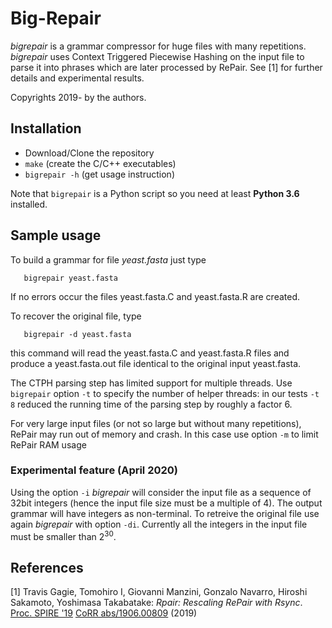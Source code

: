 # Big-Repair

*bigrepair* is a grammar compressor for huge files with many repetitions. *bigrepair* uses Context Triggered Piecewise Hashing on the input file to parse it into phrases which are later processed by RePair. See [1] for further details and experimental results. 

Copyrights 2019- by the authors. 
 

## Installation

* Download/Clone the repository
* `make` (create the C/C++ executables) 
* `bigrepair -h` (get usage instruction)

Note that `bigrepair` is a Python script so you need at least **Python 3.6** installed.
 


## Sample usage

To build a grammar for file *yeast.fasta* just type

       bigrepair yeast.fasta

If no errors occur the files yeast.fasta.C and yeast.fasta.R are created.

To recover the original file, type

       bigrepair -d yeast.fasta

this command will read the yeast.fasta.C and yeast.fasta.R files and produce a yeast.fasta.out file identical to the original input yeast.fasta. 

The CTPH parsing step has limited support for multiple threads. Use `bigrepair` option `-t` to specify the number of helper threads: in our tests `-t 8` reduced the running time of the parsing step by roughly a factor 6. 

For very large input files (or not so large but without many repetitions), RePair may run out of memory and crash. In this case use option `-m` to limit RePair RAM usage
 

### Experimental feature (April 2020)

Using the option `-i` *bigrepair* will consider the input file as a sequence of 32bit integers (hence the input file size must be a multiple of 4). The output grammar will have integers as non-terminal. To retreive the original file use again *bigrepair* with option `-di`. Currently all the integers in the input file must be smaller than 2<sup>30</sup>.


## References

\[1\] Travis Gagie, Tomohiro I, Giovanni Manzini, Gonzalo Navarro, Hiroshi Sakamoto, Yoshimasa Takabatake: *Rpair: Rescaling RePair with Rsync*. [Proc. SPIRE '19](https://link.springer.com/chapter/10.1007%2F978-3-030-32686-9_3) [CoRR abs/1906.00809](https://arxiv.org/abs/1906.00809) (2019)

